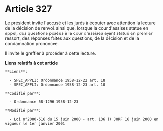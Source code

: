 # Article 327

Le président invite l'accusé et les jurés à écouter avec attention la lecture de la décision de renvoi, ainsi que, lorsque la
cour d'assises statue en appel, des questions posées à la cour d'assises ayant statué en premier ressort, des réponses faites
aux questions, de la décision et de la condamnation prononcée.

Il invite le greffier à procéder à cette lecture.

**Liens relatifs à cet article**

	**Liens**:

	  - SPEC_APPLI: Ordonnance 1958-12-22 art. 18
	  - SPEC_APPLI: Ordonnance 1958-12-23 art. 10

	**Codifié par**:

	  - Ordonnance 58-1296 1958-12-23

	**Modifié par**:

	  - Loi n°2000-516 du 15 juin 2000 - art. 136 () JORF 16 juin 2000 en vigueur le 1er janvier 2001
